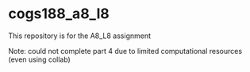 # cogs188_a8_l8
This repository is for the A8_L8 assignment

Note: could not complete part 4 due to limited computational resources (even using collab)
